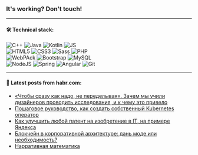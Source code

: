 ### It's working? Don't touch!

---

#### 🛠️ Technical stack:

![C++](https://img.shields.io/badge/C++-informational?logo=c%2B%2B&style=flat&logoColor=white&color=9C033A)
![Java](https://img.shields.io/badge/Java-informational?logo=java&style=flat&logoColor=white&color=007396)
![Kotlin](https://img.shields.io/badge/Kotlin-informational?logo=Kotlin&style=flat&logoColor=white&color=0095D5)
![JS](https://img.shields.io/badge/JS-informational?logo=javaScript&style=flat&logoColor=black&color=F7Df1E) <br>
![HTML5](https://img.shields.io/badge/HTML5-informational?logo=html5&style=flat&logoColor=white&color=E34F26)
![CSS3](https://img.shields.io/badge/CSS3-informational?logo=css3&style=flat&logoColor=white&color=157286)
![Sass](https://img.shields.io/badge/Saas-informational?logo=sass&style=flat&logoColor=white&color=hotpink)
![PHP](https://img.shields.io/badge/PHP-informational?logo=php&style=flat&logoColor=white&color=777BB4) <br>
![WebPAck](https://img.shields.io/badge/WebPack-informational?logo=webPack&style=flat&logoColor=white&color=FF6F00)
![Bootstrap](https://img.shields.io/badge/Bootstrap-informational?logo=Bootstrap&style=flat&logoColor=white&color=7952B3)
![MySQL](https://img.shields.io/badge/MySQL-informational?logo=MySQL&style=flat&logoColor=white&color=00f) <br>
![NodeJS](https://img.shields.io/badge/NodeJS-informational?logo=node.js&style=flat&logoColor=white&color=43853D)
![Spring](https://img.shields.io/badge/Spring-informational?logo=Spring&style=flat&logoColor=white&color=0A9EDC)
![Angular](https://img.shields.io/badge/Vue-informational?logo=vue.js&style=flat&logoColor=white&color=red)
![Git](https://img.shields.io/badge/Git-informational?logo=git&style=flat&logoColor=white&color=darkorange)

___

#### 💬 Latest posts from habr.com:

<!-- BLOG-POST-LIST:START -->
- [«Чтобы сразу как надо, не переделывая». Зачем мы учили дизайнеров проводить исследования, и к чему это привело](https://habr.com/ru/post/653741/?utm_source=habrahabr&utm_medium=rss&utm_campaign=653741)
- [Пошаговое руководство, как создать собственный Kubernetes оператор](https://habr.com/ru/post/658451/?utm_source=habrahabr&utm_medium=rss&utm_campaign=658451)
- [Как улучшить любой патент на изобретение в IT, на примере Яндекса](https://habr.com/ru/post/658445/?utm_source=habrahabr&utm_medium=rss&utm_campaign=658445)
- [Блокчейн в корпоративной архитектуре: дань моде или необходимость?](https://habr.com/ru/post/658447/?utm_source=habrahabr&utm_medium=rss&utm_campaign=658447)
- [Нарративная математика](https://habr.com/ru/post/658443/?utm_source=habrahabr&utm_medium=rss&utm_campaign=658443)
<!-- BLOG-POST-LIST:END -->
